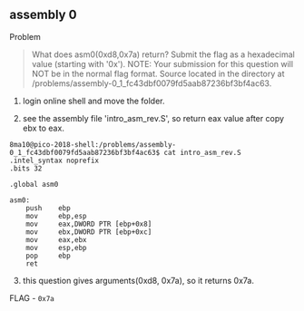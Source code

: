 ## assembly 0

Problem

>What does asm0(0xd8,0x7a) return? Submit the flag as a hexadecimal value (starting with '0x'). NOTE: Your submission for this question will NOT be in the normal flag format. Source located in the directory at /problems/assembly-0_1_fc43dbf0079fd5aab87236bf3bf4ac63.

1. login online shell and move the folder.

2. see the assembly file 'intro_asm_rev.S', so return eax value after copy ebx to eax.
```
8ma10@pico-2018-shell:/problems/assembly-0_1_fc43dbf0079fd5aab87236bf3bf4ac63$ cat intro_asm_rev.S
.intel_syntax noprefix                       
.bits 32

.global asm0

asm0:
    push    ebp                                 
    mov     ebp,esp                             
    mov     eax,DWORD PTR [ebp+0x8]             
    mov     ebx,DWORD PTR [ebp+0xc]             
    mov     eax,ebx                             
    mov     esp,ebp                             
    pop     ebp                                 
    ret             
```

3. this question gives arguments(0xd8, 0x7a), so it returns 0x7a.

FLAG - `0x7a`